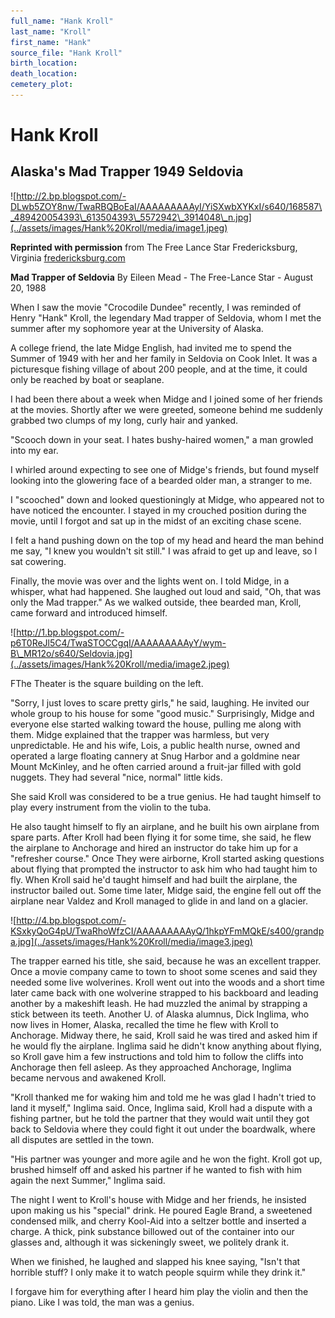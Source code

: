 ```yaml
---
full_name: "Hank Kroll"
last_name: "Kroll"
first_name: "Hank"
source_file: "Hank Kroll"
birth_location:
death_location:
cemetery_plot: 
---
```

# Hank Kroll

## Alaska's Mad Trapper 1949 Seldovia

![http://2.bp.blogspot.com/-DLwb5ZOY8nw/TwaRBQBoEaI/AAAAAAAAAyI/YiSXwbXYKxI/s640/168587\_489420054393\_613504393\_5572942\_3914048\_n.jpg](../assets/images/Hank%20Kroll/media/image1.jpeg)

**Reprinted with permission** from The Free Lance Star Fredericksburg,
Virginia [fredericksburg.com](http://fredericksburg.com/)  
  
**Mad Trapper of Seldovia** By Eileen Mead - The Free-Lance Star -
August 20, 1988  
  
When I saw the movie "Crocodile Dundee" recently, I was reminded of
Henry "Hank" Kroll, the legendary Mad trapper of Seldovia, whom I met
the summer after my sophomore year at the University of Alaska.  
  
A college friend, the late Midge English, had invited me to spend the
Summer of 1949 with her and her family in Seldovia on Cook Inlet. It was
a picturesque fishing village of about 200 people, and at the time, it
could only be reached by boat or seaplane.  
  
I had been there about a week when Midge and I joined some of her
friends at the movies. Shortly after we were greeted, someone behind me
suddenly grabbed two clumps of my long, curly hair and yanked.  
  
"Scooch down in your seat. I hates bushy-haired women," a man growled
into my ear.  
  
I whirled around expecting to see one of Midge's friends, but found
myself looking into the glowering face of a bearded older man, a
stranger to me.  
  
I "scooched" down and looked questioningly at Midge, who appeared not to
have noticed the encounter. I stayed in my crouched position during the
movie, until I forgot and sat up in the midst of an exciting chase
scene.  
  
I felt a hand pushing down on the top of my head and heard the man
behind me say, "I knew you wouldn't sit still." I was afraid to get up
and leave, so I sat cowering.  
  
Finally, the movie was over and the lights went on. I told Midge, in a
whisper, what had happened. She laughed out loud and said, "Oh, that was
only the Mad trapper." As we walked outside, thee bearded man, Kroll,
came forward and introduced himself.             

![http://1.bp.blogspot.com/-p6T0ReJl5C4/TwaSTOCCgqI/AAAAAAAAAyY/wym-B\_MR12o/s640/Seldovia.jpg](../assets/images/Hank%20Kroll/media/image2.jpeg)

FThe Theater is the square building on the left.

"Sorry, I just loves to scare pretty girls," he said, laughing. He
invited our whole group to his house for some "good music."
Surprisingly, Midge and everyone else started walking toward the house,
pulling me along with them. Midge explained that the trapper was
harmless, but very unpredictable. He and his wife, Lois, a public health
nurse, owned and operated a large floating cannery at Snug Harbor and a
goldmine near Mount McKinley, and he often carried around a fruit-jar
filled with gold nuggets. They had several "nice, normal" little kids.  
  
She said Kroll was considered to be a true genius. He had taught himself
to play every instrument from the violin to the tuba.  
  
He also taught himself to fly an airplane, and he built his own airplane
from spare parts. After Kroll had been flying it for some time, she
said, he flew the airplane to Anchorage and hired an instructor do take
him up for a "refresher course." Once They were airborne, Kroll started
asking questions about flying that prompted the instructor to ask him
who had taught him to fly. When Kroll said he'd taught himself and had
built the airplane, the instructor bailed out. Some time later, Midge
said, the engine fell out off the airplane near Valdez and Kroll managed
to glide in and land on a glacier.

![http://4.bp.blogspot.com/-KSxkyQoG4pU/TwaRhoWfzCI/AAAAAAAAAyQ/1hkpYFmMQkE/s400/grandpa.jpg](../assets/images/Hank%20Kroll/media/image3.jpeg)

The trapper earned his title, she said, because he was an excellent
trapper. Once a movie company came to town to shoot some scenes and said
they needed some live wolverines. Kroll went out into the woods and a
short time later came back with one wolverine strapped to his backboard
and leading another by a makeshift leash. He had muzzled the animal by
strapping a stick between its teeth. Another U. of Alaska alumnus, Dick
Inglima, who now lives in Homer, Alaska, recalled the time he flew with
Kroll to Anchorage. Midway there, he said, Kroll said he was tired and
asked him if he would fly the airplane. Inglima said he didn't know
anything about flying, so Kroll gave him a few instructions and told him
to follow the cliffs into Anchorage then fell asleep. As they approached
Anchorage, Inglima became nervous and awakened Kroll.  
  
  
"Kroll thanked me for waking him and told me he was glad I hadn't tried
to land it myself," Inglima said. Once, Inglima said, Kroll had a
dispute with a fishing partner, but he told the partner that they would
wait until they got back to Seldovia where they could fight it out under
the boardwalk, where all disputes are settled in the town.

"His partner was younger and more agile and he won the fight. Kroll got
up, brushed himself off and asked his partner if he wanted to fish with
him again the next Summer," Inglima said.  
  
The night I went to Kroll's house with Midge and her friends, he
insisted upon making us his "special" drink. He poured Eagle Brand, a
sweetened condensed milk, and cherry Kool-Aid into a seltzer bottle and
inserted a charge. A thick, pink substance billowed out of the container
into our glasses and, although it was sickeningly sweet, we politely
drank it.  
  
When we finished, he laughed and slapped his knee saying, "Isn't that
horrible stuff? I only make it to watch people squirm while they drink
it."  
  
I forgave him for everything after I heard him play the violin and then
the piano. Like I was told, the man was a genius.
